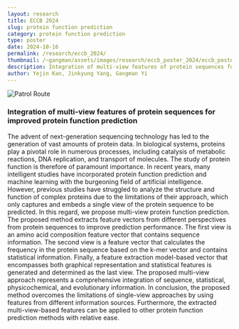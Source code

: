 ```yaml
---
layout: research
title: ECCB 2024
slug: protein function prediction
category: protein function prediction
type: poster
date: 2024-10-16
permalink: /research/eccb_2024/
thumbnail: /~gangman/assets/images/research/eccb_poster_2024/eccb_poster_2024.png
description: Integration of multi-view features of protein sequences for improved protein function prediction
author: Yejin Kan, Jinkyung Yang, Gangman Yi
---
```


![Patrol Route](/~gangman/assets/images/research/eccb_poster_2024/eccb_poster_2024.png)

### Integration of multi-view features of protein sequences for improved protein function prediction

The advent of next-generation sequencing technology has led to the generation of vast amounts of protein data. In biological systems, proteins play a pivotal role in numerous processes, including catalysis of metabolic reactions, DNA replication, and transport of molecules. The study of protein function is therefore of paramount importance. In recent years, many intelligent studies have incorporated protein function prediction and machine learning with the burgeoning field of artificial intelligence. However, previous studies have struggled to analyze the structure and function of complex proteins due to the limitations of their approach, which only captures and embeds a single view of the protein sequence to be predicted. In this regard, we propose multi-view protein function prediction. The proposed method extracts feature vectors from different perspectives from protein sequences to improve prediction performance. The first view is an amino acid composition feature vector that contains sequence information. The second view is a feature vector that calculates the frequency in the protein sequence based on the k-mer vector and contains statistical information. Finally, a feature extraction model-based vector that encompasses both graphical representation and statistical features is generated and determined as the last view. The proposed multi-view approach represents a comprehensive integration of sequence, statistical, physicochemical, and evolutionary information. In conclusion, the proposed method overcomes the limitations of single-view approaches by using features from different information sources. Furthermore, the extracted multi-view-based features can be applied to other protein function prediction methods with relative ease.